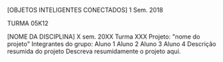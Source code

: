 [OBJETOS INTELIGENTES CONECTADOS] 1 Sem. 2018

TURMA 05K12


[NOME DA DISCIPLINA] X sem. 20XX
Turma XXX
Projeto: "nome do projeto"
Integrantes do grupo:
Aluno 1
Aluno 2
Aluno 3
Aluno 4
Descrição resumida do projeto
Descreva resumidamente o projeto aqui.
